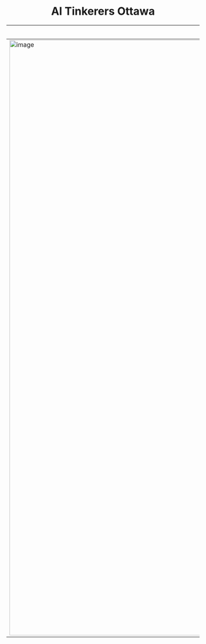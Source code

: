 <div align="center">
 <h1>AI Tinkerers Ottawa</h1>
</div>

| [✨ Luma](https://lu.ma/ai-tinkerers-ottawa?k=c) | [🗣️ Discord](https://discord.gg/w4C8yr5vGy) | [👩‍💻 Devpost](https://eh-i-summer-vibe-hackathon.devpost.com) | [👋 Website](https://ottawa.aitinkerers.org) |
|-|-|-|-|
| <img width="2558" height="1550" alt="image" src="https://github.com/user-attachments/assets/67a7eed8-069b-4d8e-bd4b-65fc771d0bbe" /> | <img width="2132" height="1475" alt="image" src="https://github.com/user-attachments/assets/24567e3d-a3bf-44f9-a58b-107b12b2f0a8" /> | <img width="2553" height="1513" alt="image" src="https://github.com/user-attachments/assets/8688a69d-2b2b-4779-b19c-50bcce4096a6" /> | <img width="2542" height="1512" alt="image" src="https://github.com/user-attachments/assets/41cf6928-92e9-481f-8644-90ec9545aa7f" /> |


